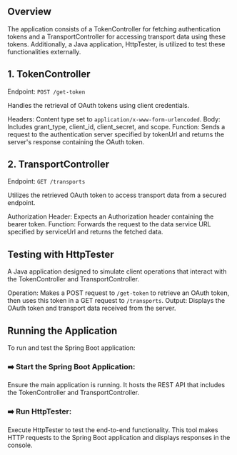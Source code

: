 ## Overview
The application consists of a TokenController for fetching authentication tokens and a 
TransportController for accessing transport data using these tokens. 
Additionally, a Java application, HttpTester, is utilized to test these functionalities externally.

## 1. TokenController
Endpoint: `POST /get-token`

Handles the retrieval of OAuth tokens using client credentials.

Headers: Content type set to `application/x-www-form-urlencoded`.
Body: Includes grant_type, client_id, client_secret, and scope.
Function: Sends a request to the authentication server specified by tokenUrl and returns the server's response containing the OAuth token.

## 2. TransportController
Endpoint: ` GET /transports `

Utilizes the retrieved OAuth token to access transport data from a secured endpoint.

Authorization Header: Expects an Authorization header containing the bearer token.
Function: Forwards the request to the data service URL specified by serviceUrl and returns the fetched data.

## Testing with HttpTester
A Java application designed to simulate client operations that interact with the TokenController and TransportController.

Operation: Makes a POST request to `/get-token` to retrieve an OAuth token, then uses this token in a GET request to `/transports`.
Output: Displays the OAuth token and transport data received from the server.


## Running the Application
To run and test the Spring Boot application:

### ➡️ Start the Spring Boot Application: 
Ensure the main application is running. It hosts the REST API that includes the TokenController and TransportController.

### ➡️ Run HttpTester: 
Execute HttpTester to test the end-to-end functionality. This tool makes HTTP requests to the Spring Boot application and displays responses in the console.
